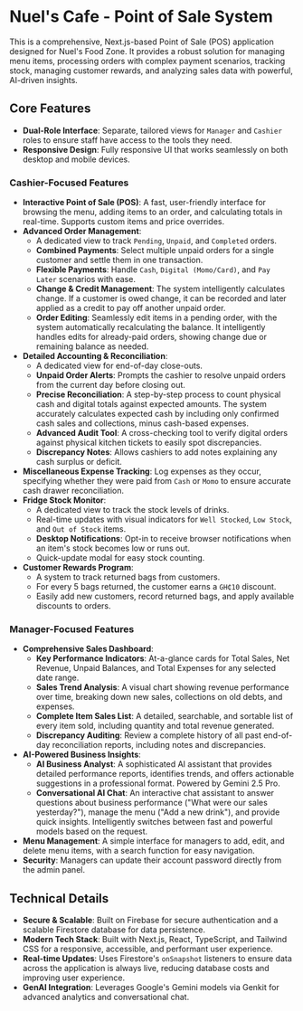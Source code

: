 # Nuel's Cafe - Point of Sale System

This is a comprehensive, Next.js-based Point of Sale (POS) application designed for Nuel's Food Zone. It provides a robust solution for managing menu items, processing orders with complex payment scenarios, tracking stock, managing customer rewards, and analyzing sales data with powerful, AI-driven insights.

## Core Features

- **Dual-Role Interface**: Separate, tailored views for `Manager` and `Cashier` roles to ensure staff have access to the tools they need.
- **Responsive Design**: Fully responsive UI that works seamlessly on both desktop and mobile devices.

### Cashier-Focused Features

- **Interactive Point of Sale (POS)**: A fast, user-friendly interface for browsing the menu, adding items to an order, and calculating totals in real-time. Supports custom items and price overrides.
- **Advanced Order Management**: 
    - A dedicated view to track `Pending`, `Unpaid`, and `Completed` orders.
    - **Combined Payments**: Select multiple unpaid orders for a single customer and settle them in one transaction.
    - **Flexible Payments**: Handle `Cash`, `Digital (Momo/Card)`, and `Pay Later` scenarios with ease.
    - **Change & Credit Management**: The system intelligently calculates change. If a customer is owed change, it can be recorded and later applied as a credit to pay off another unpaid order.
    - **Order Editing**: Seamlessly edit items in a pending order, with the system automatically recalculating the balance. It intelligently handles edits for already-paid orders, showing change due or remaining balance as needed.
- **Detailed Accounting & Reconciliation**:
    - A dedicated view for end-of-day close-outs.
    - **Unpaid Order Alerts**: Prompts the cashier to resolve unpaid orders from the current day before closing out.
    - **Precise Reconciliation**: A step-by-step process to count physical cash and digital totals against expected amounts. The system accurately calculates expected cash by including only confirmed cash sales and collections, minus cash-based expenses.
    - **Advanced Audit Tool**: A cross-checking tool to verify digital orders against physical kitchen tickets to easily spot discrepancies.
    - **Discrepancy Notes**: Allows cashiers to add notes explaining any cash surplus or deficit.
- **Miscellaneous Expense Tracking**: Log expenses as they occur, specifying whether they were paid from `Cash` or `Momo` to ensure accurate cash drawer reconciliation.
- **Fridge Stock Monitor**:
    - A dedicated view to track the stock levels of drinks.
    - Real-time updates with visual indicators for `Well Stocked`, `Low Stock`, and `Out of Stock` items.
    - **Desktop Notifications**: Opt-in to receive browser notifications when an item's stock becomes low or runs out.
    - Quick-update modal for easy stock counting.
- **Customer Rewards Program**:
    - A system to track returned bags from customers.
    - For every 5 bags returned, the customer earns a `GH₵10` discount.
    - Easily add new customers, record returned bags, and apply available discounts to orders.

### Manager-Focused Features

- **Comprehensive Sales Dashboard**:
    - **Key Performance Indicators**: At-a-glance cards for Total Sales, Net Revenue, Unpaid Balances, and Total Expenses for any selected date range.
    - **Sales Trend Analysis**: A visual chart showing revenue performance over time, breaking down new sales, collections on old debts, and expenses.
    - **Complete Item Sales List**: A detailed, searchable, and sortable list of every item sold, including quantity and total revenue generated.
    - **Discrepancy Auditing**: Review a complete history of all past end-of-day reconciliation reports, including notes and discrepancies.
- **AI-Powered Business Insights**:
    - **AI Business Analyst**: A sophisticated AI assistant that provides detailed performance reports, identifies trends, and offers actionable suggestions in a professional format. Powered by Gemini 2.5 Pro.
    - **Conversational AI Chat**: An interactive chat assistant to answer questions about business performance ("What were our sales yesterday?"), manage the menu ("Add a new drink"), and provide quick insights. Intelligently switches between fast and powerful models based on the request.
- **Menu Management**: A simple interface for managers to add, edit, and delete menu items, with a search function for easy navigation.
- **Security**: Managers can update their account password directly from the admin panel.

## Technical Details

- **Secure & Scalable**: Built on Firebase for secure authentication and a scalable Firestore database for data persistence.
- **Modern Tech Stack**: Built with Next.js, React, TypeScript, and Tailwind CSS for a responsive, accessible, and performant user experience.
- **Real-time Updates**: Uses Firestore's `onSnapshot` listeners to ensure data across the application is always live, reducing database costs and improving user experience.
- **GenAI Integration**: Leverages Google's Gemini models via Genkit for advanced analytics and conversational chat.
